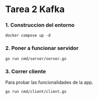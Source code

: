 # Tarea 2 Kafka

### 1. Construccion del entorno

```
docker compose up -d
```

### 2. Poner a funcionar servidor

```
go run cmd/server/server.go
```

### 3. Correr cliente
Para probar las funcionalidades de la app.

```
go run cmd/client/client.go
```

